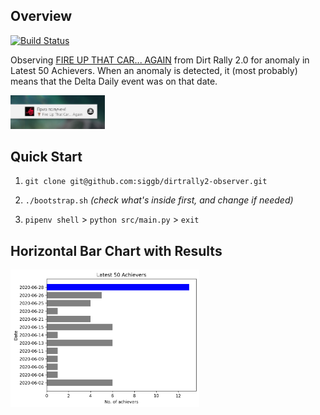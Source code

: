 ## Overview

[![Build Status](https://travis-ci.org/siggb/dirtrally2-observer.svg?branch=master)](https://travis-ci.org/siggb/dirtrally2-observer)

Observing [FIRE UP THAT CAR... AGAIN](https://psnprofiles.com/trophy/8745-dirt-rally-20/9-fire-up-that-car-again) from Dirt Rally 2.0 for anomaly in Latest 50 Achievers. When an anomaly is detected, it (most probably) means that the Delta Daily event was on that date.

<img src="resources/trophy.jpg" alt="The trophy" width=30% />

## Quick Start

1. `git clone git@github.com:siggb/dirtrally2-observer.git`

2. `./bootstrap.sh` *(check what's inside first, and change if needed)*

3. `pipenv shell` > `python src/main.py` > `exit`

## Horizontal Bar Chart with Results

<img src="resources/barchart.png" alt="Latest 50 Achievers" width=60% />
